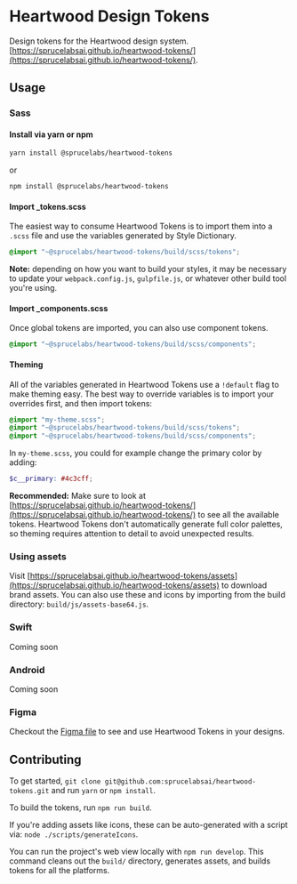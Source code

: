 # Heartwood Design Tokens

Design tokens for the Heartwood design system. [https://sprucelabsai.github.io/heartwood-tokens/](https://sprucelabsai.github.io/heartwood-tokens/).

## Usage

### Sass

#### Install via yarn or npm
```bash
yarn install @sprucelabs/heartwood-tokens
```
or
```bash
npm install @sprucelabs/heartwood-tokens
```

#### Import _tokens.scss
The easiest way to consume Heartwood Tokens is to import them into a `.scss` file and use the variables generated by Style Dictionary.
```scss
@import "~@sprucelabs/heartwood-tokens/build/scss/tokens";
```
**Note:** depending on how you want to build your styles, it may be necessary to update your `webpack.config.js`, `gulpfile.js`, or whatever other build tool you're using.

#### Import _components.scss
Once global tokens are imported, you can also use component tokens.
```scss
@import "~@sprucelabs/heartwood-tokens/build/scss/components";
```

#### Theming
All of the variables generated in Heartwood Tokens use a `!default` flag to make theming easy. The best way to override variables is to import your overrides first, and then import tokens:
```scss
@import "my-theme.scss";
@import "~@sprucelabs/heartwood-tokens/build/scss/tokens";
@import "~@sprucelabs/heartwood-tokens/build/scss/components";
```

In `my-theme.scss`, you could for example change the primary color by adding:
```scss
$c__primary: #4c3cff;
```
**Recommended:** Make sure to look at [https://sprucelabsai.github.io/heartwood-tokens/](https://sprucelabsai.github.io/heartwood-tokens/) to see all the available tokens. Heartwood Tokens don't automatically generate full color palettes, so theming requires attention to detail to avoid unexpected results.

### Using assets
Visit [https://sprucelabsai.github.io/heartwood-tokens/assets](https://sprucelabsai.github.io/heartwood-tokens/assets) to download brand assets. You can also use these and icons by importing from the build directory: `build/js/assets-base64.js`.

### Swift
Coming soon

### Android
Coming soon

### Figma
Checkout the [Figma file](https://www.figma.com/file/ByFnA60kWEES79qherfepN/Heartwood-Tokens?node-id=0%3A1) to see and use Heartwood Tokens in your designs.

## Contributing
To get started, `git clone git@github.com:sprucelabsai/heartwood-tokens.git` and run `yarn` or `npm install`.

To build the tokens, run `npm run build`.

If you're adding assets like icons, these can be auto-generated with a script via: `node ./scripts/generateIcons`.

You can run the project's web view locally with `npm run develop`. This command cleans out the `build/` directory, generates assets, and builds tokens for all the platforms.

